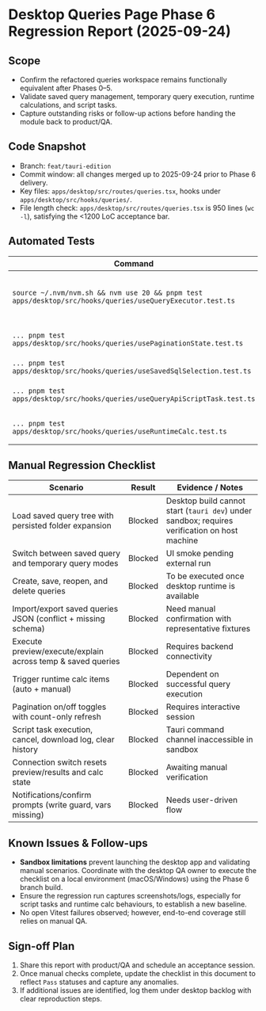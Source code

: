 # Desktop Queries Page Phase 6 Regression Report (2025-09-24)

## Scope
- Confirm the refactored queries workspace remains functionally equivalent after Phases 0–5.
- Validate saved query management, temporary query execution, runtime calculations, and script tasks.
- Capture outstanding risks or follow-up actions before handing the module back to product/QA.

## Code Snapshot
- Branch: `feat/tauri-edition`
- Commit window: all changes merged up to 2025-09-24 prior to Phase 6 delivery.
- Key files: `apps/desktop/src/routes/queries.tsx`, hooks under `apps/desktop/src/hooks/queries/`.
- File length check: `apps/desktop/src/routes/queries.tsx` is 950 lines (`wc -l`), satisfying the <1200 LoC acceptance bar.

## Automated Tests
| Command | Target | Status | Notes |
| --- | --- | --- | --- |
| `source ~/.nvm/nvm.sh && nvm use 20 && pnpm test apps/desktop/src/hooks/queries/useQueryExecutor.test.ts` | Execution flow hook | Pass | Covers preview/execute/explain branches, pagination refresh, count-only path |
| `... pnpm test apps/desktop/src/hooks/queries/usePaginationState.test.ts` | Pagination settings persistence | Pass | Verifies localStorage integration and reset behaviour |
| `... pnpm test apps/desktop/src/hooks/queries/useSavedSqlSelection.test.ts` | Saved/temporary state container | Pass | Confirms reset, load, and mode switching |
| `... pnpm test apps/desktop/src/hooks/queries/useQueryApiScriptTask.test.ts` | Script task lifecycle | Pass | Exercises success, cancel, failure fallback branches |
| `... pnpm test apps/desktop/src/hooks/queries/useRuntimeCalc.test.ts` | Runtime calculation engine | Pass | Validates SQL aggregate refresh and JS calculators |

## Manual Regression Checklist
| Scenario | Result | Evidence / Notes |
| --- | --- | --- |
| Load saved query tree with persisted folder expansion | Blocked | Desktop build cannot start (`tauri dev`) under sandbox; requires verification on host machine |
| Switch between saved query and temporary query modes | Blocked | UI smoke pending external run |
| Create, save, reopen, and delete queries | Blocked | To be executed once desktop runtime is available |
| Import/export saved queries JSON (conflict + missing schema) | Blocked | Need manual confirmation with representative fixtures |
| Execute preview/execute/explain across temp & saved queries | Blocked | Requires backend connectivity |
| Trigger runtime calc items (auto + manual) | Blocked | Dependent on successful query execution |
| Pagination on/off toggles with count-only refresh | Blocked | Requires interactive session |
| Script task execution, cancel, download log, clear history | Blocked | Tauri command channel inaccessible in sandbox |
| Connection switch resets preview/results and calc state | Blocked | Awaiting manual verification |
| Notifications/confirm prompts (write guard, vars missing) | Blocked | Needs user-driven flow |

## Known Issues & Follow-ups
- **Sandbox limitations** prevent launching the desktop app and validating manual scenarios. Coordinate with the desktop QA owner to execute the checklist on a local environment (macOS/Windows) using the Phase 6 branch build.
- Ensure the regression run captures screenshots/logs, especially for script tasks and runtime calc behaviours, to establish a new baseline.
- No open Vitest failures observed; however, end-to-end coverage still relies on manual QA.

## Sign-off Plan
1. Share this report with product/QA and schedule an acceptance session.
2. Once manual checks complete, update the checklist in this document to reflect `Pass` statuses and capture any anomalies.
3. If additional issues are identified, log them under desktop backlog with clear reproduction steps.
